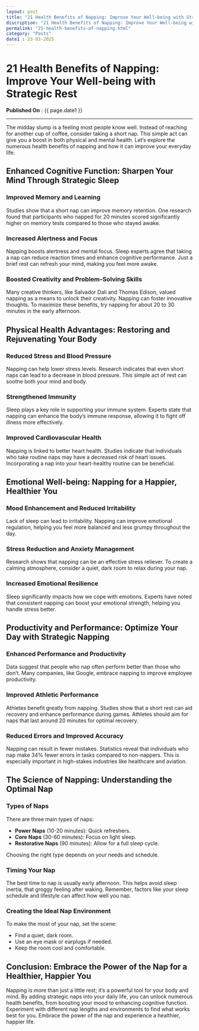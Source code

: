 ```yaml
---
layout: post
title: "21 Health Benefits of Napping: Improve Your Well-being with Strategic Rest"
discription: "21 Health Benefits of Napping: Improve Your Well-being with Strategic Rest  One research found that participants who napped for 20 minutes scored sign"
permalink: "21-health-benefits-of-napping.html"
category: "Posts"
date1 : 23-03-2025
---
```


<h1>21 Health Benefits of Napping: Improve Your Well-being with Strategic Rest</h1>

<span><strong>Published On</strong> : {{ page.date1 }}</span>
<hr>



<p>The midday slump is a feeling most people know well. Instead of reaching for another cup of coffee, consider taking a
    short nap. This simple act can give you a boost in both physical and mental health. Let’s explore the numerous
    health benefits of napping and how it can improve your everyday life.</p>
<h2 id="enhanced-cognitive-function-sharpen-your-mind-through-strategic-sleep">Enhanced Cognitive Function: Sharpen Your
    Mind Through Strategic Sleep</h2>
<h3 id="improved-memory-and-learning">Improved Memory and Learning</h3>
<p>Studies show that a short nap can improve memory retention. One research found that participants who napped for 20
    minutes scored significantly higher on memory tests compared to those who stayed awake. </p>
<h3 id="increased-alertness-and-focus">Increased Alertness and Focus</h3>
<p>Napping boosts alertness and mental focus. Sleep experts agree that taking a nap can reduce reaction times and
    enhance cognitive performance. Just a brief rest can refresh your mind, making you feel more awake. </p>
<h3 id="boosted-creativity-and-problem-solving-skills">Boosted Creativity and Problem-Solving Skills</h3>
<p>Many creative thinkers, like Salvador Dali and Thomas Edison, valued napping as a means to unlock their creativity.
    Napping can foster innovative thoughts. To maximize these benefits, try napping for about 20 to 30 minutes in the
    early afternoon.</p>
<h2 id="physical-health-advantages-restoring-and-rejuvenating-your-body">Physical Health Advantages: Restoring and
    Rejuvenating Your Body</h2>
<h3 id="reduced-stress-and-blood-pressure">Reduced Stress and Blood Pressure</h3>
<p>Napping can help lower stress levels. Research indicates that even short naps can lead to a decrease in blood
    pressure. This simple act of rest can soothe both your mind and body. </p>
<h3 id="strengthened-immunity">Strengthened Immunity</h3>
<p>Sleep plays a key role in supporting your immune system. Experts state that napping can enhance the body’s immune
    response, allowing it to fight off illness more effectively. </p>
<h3 id="improved-cardiovascular-health">Improved Cardiovascular Health</h3>
<p>Napping is linked to better heart health. Studies indicate that individuals who take routine naps may have a
    decreased risk of heart issues. Incorporating a nap into your heart-healthy routine can be beneficial.</p>
<h2 id="emotional-well-being-napping-for-a-happier-healthier-you">Emotional Well-being: Napping for a Happier, Healthier
    You</h2>
<h3 id="mood-enhancement-and-reduced-irritability">Mood Enhancement and Reduced Irritability</h3>
<p>Lack of sleep can lead to irritability. Napping can improve emotional regulation, helping you feel more balanced and
    less grumpy throughout the day. </p>
<h3 id="stress-reduction-and-anxiety-management">Stress Reduction and Anxiety Management</h3>
<p>Research shows that napping can be an effective stress reliever. To create a calming atmosphere, consider a quiet,
    dark room to relax during your nap.</p>
<h3 id="increased-emotional-resilience">Increased Emotional Resilience</h3>
<p>Sleep significantly impacts how we cope with emotions. Experts have noted that consistent napping can boost your
    emotional strength, helping you handle stress better.</p>
<h2 id="productivity-and-performance-optimize-your-day-with-strategic-napping">Productivity and Performance: Optimize
    Your Day with Strategic Napping</h2>
<h3 id="enhanced-performance-and-productivity">Enhanced Performance and Productivity</h3>
<p>Data suggest that people who nap often perform better than those who don’t. Many companies, like Google, embrace
    napping to improve employee productivity. </p>
<h3 id="improved-athletic-performance">Improved Athletic Performance</h3>
<p>Athletes benefit greatly from napping. Studies show that a short rest can aid recovery and enhance performance during
    games. Athletes should aim for naps that last around 20 minutes for optimal recovery.</p>
<h3 id="reduced-errors-and-improved-accuracy">Reduced Errors and Improved Accuracy</h3>
<p>Napping can result in fewer mistakes. Statistics reveal that individuals who nap make 34% fewer errors in tasks
    compared to non-nappers. This is especially important in high-stakes industries like healthcare and aviation.</p>
<h2 id="the-science-of-napping-understanding-the-optimal-nap">The Science of Napping: Understanding the Optimal Nap</h2>
<h3 id="types-of-naps">Types of Naps</h3>
<p>There are three main types of naps: </p>
<ul>
    <li><strong>Power Naps</strong> (10-20 minutes): Quick refreshers.</li>
    <li><strong>Core Naps</strong> (30-60 minutes): Focus on light sleep.</li>
    <li><strong>Restorative Naps</strong> (90 minutes): Allow for a full sleep cycle.</li>
</ul>
<p>Choosing the right type depends on your needs and schedule.</p>
<h3 id="timing-your-nap">Timing Your Nap</h3>
<p>The best time to nap is usually early afternoon. This helps avoid sleep inertia, that groggy feeling after waking.
    Remember, factors like your sleep schedule and lifestyle can affect how well you nap.</p>
<h3 id="creating-the-ideal-nap-environment">Creating the Ideal Nap Environment</h3>
<p>To make the most of your nap, set the scene:</p>
<ul>
    <li>Find a quiet, dark room.</li>
    <li>Use an eye mask or earplugs if needed.</li>
    <li>Keep the room cool and comfortable.</li>
</ul>
<h2 id="conclusion-embrace-the-power-of-the-nap-for-a-healthier-happier-you">Conclusion: Embrace the Power of the Nap
    for a Healthier, Happier You</h2>
<p>Napping is more than just a little rest; it’s a powerful tool for your body and mind. By adding strategic naps into
    your daily life, you can unlock numerous health benefits, from boosting your mood to enhancing cognitive function.
    Experiment with different nap lengths and environments to find what works best for you. Embrace the power of the nap
    and experience a healthier, happier life.</p>


